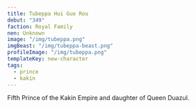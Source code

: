 ```yaml
---
title: Tubeppa Hui Guo Rou
debut: "349"
faction: Royal Family
nen: Unknown
image: "/img/tubeppa.png"
imgBeast: "/img/tubeppa-beast.png"
profileImage: "/img/tubeppa.png"
templateKey: new-character
tags:
  - prince
  - kakin
---
```


Fifth Prince of the Kakin Empire and daughter of Queen Duazul.

